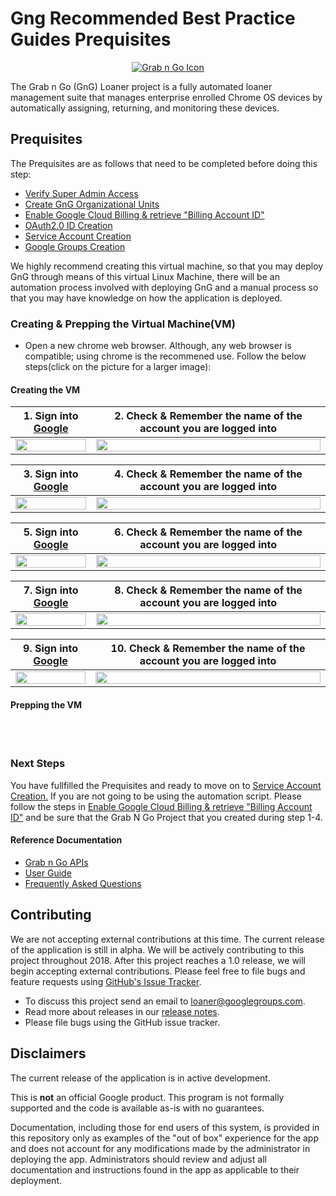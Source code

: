 <!-- mdformat off(GitHub header) -->
Gng Recommended Best Practice Guides Prequisites
======
<!-- mdformat on -->

<p align="center">
  <a href="#grabngo--">
    <img src="https://storage.googleapis.com/gngloaners/gnglogo.png" alt="Grab n Go Icon" />
  </a>
</p>

The Grab n Go (GnG) Loaner project is a fully automated loaner management suite
that manages enterprise enrolled Chrome OS devices by automatically assigning,
returning, and monitoring these devices.


## Prequisites

The Prequisites are as follows that need to be completed before doing this step: 
*	[Verify Super Admin Access](https://github.com/kid-yume/gnglinuxdeployment/tree/dev/docs/deployment/prerequisites/verifysuperadminaccess)
*	[Create GnG Organizational Units](https://github.com/kid-yume/gnglinuxdeployment/tree/dev/docs/deployment/prerequisites/organizationalunits)
*	[Enable Google Cloud Billing & retrieve "Billing Account ID"](https://github.com/kid-yume/gnglinuxdeployment/tree/dev/docs/deployment/prerequisites/billingaccountid)
*	[OAuth2.0 ID Creation](https://github.com/kid-yume/gnglinuxdeployment/tree/dev/docs/deployment/prerequisites/oauthid)
*	[Service Account Creation](https://github.com/kid-yume/gnglinuxdeployment/tree/dev/docs/deployment/prerequisites/serviceaccountcreation)
*	[Google Groups Creation](https://github.com/kid-yume/gnglinuxdeployment/tree/dev/docs/deployment/prerequisites/googlegroupcreation)


We highly recommend creating this virtual machine, so that you may deploy GnG through means of this 
virtual Linux Machine, there will be an automation process involved with deploying GnG and a manual 
process so that you may have knowledge on how the application is deployed. 


### Creating & Prepping the Virtual Machine(VM)
*	Open a new chrome web browser. Although, any web browser is compatible; using chrome is the recommened use. 
Follow the below steps(click on the picture for a larger image):

#### Creating the VM


**1.**	Sign into [Google](https://Google.com)         |**2.**  Check & Remember the name of the account you are logged into
:-------------------------:|:-------------------------:
 <a href="http://bit.ly/2SKdGib"><img src="http://bit.ly/2tPSBbX" style="width:100%"/></a> |  <a href="http://bit.ly/2XGwJxA"><img src="http://bit.ly/2C5G6NP" style="width:100%"/></a>
 
 
**3.**	Sign into [Google](https://Google.com)         |**4.**  Check & Remember the name of the account you are logged into
:-------------------------:|:-------------------------:
<a href="http://bit.ly/2NJ6BNT"><img src="http://bit.ly/2C8f6gG" style="width:100%"/></a> |  <a href="http://bit.ly/2EO54mR"><img src="http://bit.ly/2XD1C5I" style="width:100%"/></a>


**5.**	Sign into [Google](https://Google.com)         |**6.**  Check & Remember the name of the account you are logged into
:-------------------------:|:-------------------------:
<a href="http://bit.ly/2IUw8om"><img src="http://bit.ly/2Ez3TX9" style="width:100%"/></a> |  <a href="http://bit.ly/2NIs4X1"><img src="http://bit.ly/2C7KTOX" style="width:100%"/></a>


**7.**	Sign into [Google](https://Google.com)         |**8.**  Check & Remember the name of the account you are logged into
:-------------------------:|:-------------------------:
<a href="http://bit.ly/2HfdbdD"><img src="http://bit.ly/2VAzZbH" style="width:100%"/></a> |  <a href="http://bit.ly/2tRKFH2"><img src="http://bit.ly/2NHipA2" style="width:100%"/></a> 



**9.**	Sign into [Google](https://Google.com)         |**10.**  Check & Remember the name of the account you are logged into
:-------------------------:|:-------------------------:
<a href="http://bit.ly/2EFTYiC"><img src="http://bit.ly/2tSTalb" style="width:100%"/></a> |  <a href="http://bit.ly/2EOtTiz"><img src="http://bit.ly/2tSAiTz" style="width:100%"/></a> 



#### Prepping the VM

<br></br>

### Next Steps
You have fullfilled the Prequisites and ready to move on to [Service Account Creation.](https://github.com/kid-yume/gnglinuxdeployment/tree/dev/docs/deployment/prerequisites/serviceaccountcreation)
If you are not going to be using the automation script. Please follow the steps in [Enable Google Cloud Billing & retrieve "Billing Account ID"](https://github.com/kid-yume/gnglinuxdeployment/tree/dev/docs/deployment/prerequisites/billingaccountid)
and be sure that the Grab N Go Project that you created during step 1-4. 

#### Reference Documentation

-   [Grab n Go APIs](docs/gng_apis.md)
-   [User Guide](docs/user_guide.md)
-   [Frequently Asked
    Questions](docs/faq.md)

## Contributing

We are not accepting external contributions at this time. The current release of
the application is still in alpha. We will be actively contributing to this
project throughout 2018. After this project reaches a 1.0 release, we will begin
accepting external contributions. Please feel free to file bugs and feature
requests using [GitHub's Issue
Tracker](https://github.com/google/loaner/issues).

* To discuss this project send an email to loaner@googlegroups.com.
* Read more about releases in our [release notes](docs/release_notes.md).
* Please file bugs using the GitHub issue tracker.


## Disclaimers

The current release of the application is in active development.

This is **not** an official Google product. This program is not formally
supported and the code is available as-is with no guarantees.

Documentation, including those for end users of this system, is provided in this
repository only as examples of the "out of box" experience for the app and does
not account for any modifications made by the administrator in deploying the
app. Administrators should review and adjust all documentation and instructions
found in the app as applicable to their deployment.

